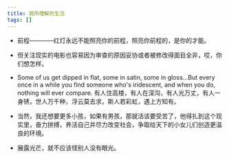 ```yaml
---
title: 我所理解的生活
tags: []
---
```


- 前程————红灯永远不能照亮你的前程，照亮你前程的，是你的才能。

- 但关注现实的电影也容易因为审查的原因妥协或者被修改得面目全非，哎，你们想怎样。

- Some of us get dipped in flat, some in satin, some in gloss...But every once in a while you find someone who's iridescent, and when you do, nothing will ever compare. 有人住高楼，有人在深沟，有人光万丈，有人一身锈，世人万千种，浮云莫去求，斯人若彩虹，遇上方知有。

- 当然，我还想要更多小孩，如果有男孩，那就活该要受苦了，他得扎到这个现实里，奋力拼搏，养活自己并尽力改变社会，争取给天下的小女儿们创造更温良的环境。

- 展露光芒，就不应该怪别人没有眼光。
